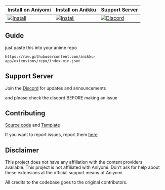 | Install on Aniyomi | Install on Anikku | Support Server |
|--------------------|-------------------|----------------|
| [![Install](https://img.shields.io/badge/Click%20here%20to%20install%20this%20repo-blue&style=flat)](https://intradeus.github.io/http-protocol-redirector/?r=aniyomi://add-repo?url=https://raw.githubusercontent.com/anikku-app/extensions/repo/index.min.json) | [![Install](https://img.shields.io/badge/Click%20here%20to%20install%20repo-gray?style=flat&labelColor=red)](https://intradeus.github.io/http-protocol-redirector/?r=anikku://add-repo?url=https://raw.githubusercontent.com/anikku-app/extensions/repo/index.min.json) | [![Discord](https://img.shields.io/discord/1242381704459452488?label=discord&labelColor=7289da&color=2c2f33&style=flat)](https://discord.gg/85jB7V5AJR) |

## Guide

just paste this into your anime repo 
```
https://raw.githubusercontent.com/anikku-app/extensions/repo/index.min.json
```

## Support Server

Join the [Discord](https://discord.gg/85jB7V5AJR) for updates and announcements

and please check the discord BEFORE making an issue

## Contributing

[Source code](https://github.com/anikku-app/anikku-extensions) and [Template](https://github.com/anikku-app/anikku-extensions/blob/master/CONTRIBUTING.md)

If you want to report issues, report them [here](https://github.com/anikku-app/anikku-extensions/issues/new/choose)

## Disclaimer

This project does not have any affiliation with the content providers available.
This project is not affiliated with Aniyomi.
Don't ask for help about these extensions at the official support means of Aniyomi.

All credits to the codebase goes to the original contributors.
